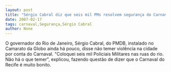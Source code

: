 ```yaml
---
layout: post
title: "Sérgio Cabral diz que seis mil PMs resolvem segurança do Carnaval no Rio"
date: 2007-02-17
tags: carnaval,Segurança,Sérgio Cabral
author: None
---
```


O governador do Rio de Janeiro, Sérgio Cabral, do PMDB, instalado no Camarato da Globo ainda há pouco, disse não temer violência na cidade por conta do Carnaval.
\"Coloquei seis mil Policiais Militares nas ruas do rio. Não há o que temer\", explicou, fazendo questão de dizer que o Carnaval do Recife é muito bonito. 